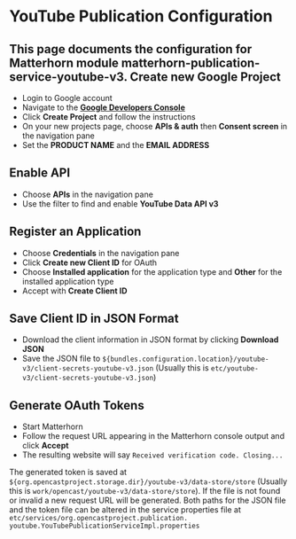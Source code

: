 YouTube Publication Configuration
=================================
This page documents the configuration for Matterhorn module
**matterhorn-publication-service-youtube-v3**.
Create new Google Project
------------------
- Login to Google account
- Navigate to the [**Google Developers Console**][googledevconsole]
- Click **Create Project** and follow the instructions
- On your new projects page, choose **APIs & auth** then **Consent screen**
in the navigation pane
- Set the **PRODUCT NAME** and the **EMAIL ADDRESS**

Enable API
-----------
- Choose **APIs** in the navigation pane
- Use the filter to find and enable **YouTube Data API v3**

Register an Application
-----------------------
- Choose **Credentials** in the navigation pane
- Click **Create new Client ID** for OAuth
- Choose **Installed application** for the application type
and **Other** for the installed application type
- Accept with **Create Client ID**

Save Client ID in JSON Format
--------------------------------------
- Download the client information in JSON format by clicking **Download JSON**
- Save the JSON file to
`${bundles.configuration.location}/youtube-v3/client-secrets-youtube-v3.json`
(Usually this is `etc/youtube-v3/client-secrets-youtube-v3.json`)

Generate OAuth Tokens
---------------------
- Start Matterhorn
- Follow the request URL appearing in the Matterhorn console output and click
**Accept**
- The resulting website will say `Received verification code. Closing...`

The generated token is saved at
`${org.opencastproject.storage.dir}/youtube-v3/data-store/store`
(Usually this is `work/opencast/youtube-v3/data-store/store`).
If the file is not found or invalid a new request URL will be generated.
Both paths for the JSON file and the token file can be altered in the
service properties file at `etc/services/org.opencastproject.publication.
youtube.YouTubePublicationServiceImpl.properties`

[googledevconsole]: https://console.developers.google.com/project
